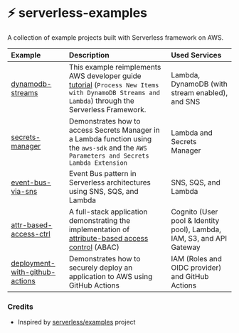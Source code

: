 # ⚡ serverless-examples

A collection of example projects built with Serverless framework on AWS.

| Example                                                           | Description                                                                                                                                                                                                                                      | Used Services                                                         |
| :---------------------------------------------------------------- | :----------------------------------------------------------------------------------------------------------------------------------------------------------------------------------------------------------------------------------------------- | :-------------------------------------------------------------------- |
| [dynamodb-streams](/dynamodb-streams)                             | This example reimplements AWS developer guide [tutorial](https://docs.aws.amazon.com/amazondynamodb/latest/developerguide/Streams.Lambda.Tutorial.html) (`Process New Items with DynamoDB Streams and Lambda`) through the Serverless Framework. | Lambda, DynamoDB (with stream enabled), and SNS                       |
| [secrets-manager](/secrets-manager)                               | Demonstrates how to access Secrets Manager in a Lambda function using the `aws-sdk` and the `AWS Parameters and Secrets Lambda Extension`                                                                                                        | Lambda and Secrets Manager                                            |
| [event-bus-via-sns](/event-bus-via-sns)                           | Event Bus pattern in Serverless architectures using SNS, SQS, and Lambda                                                                                                                                                                         | SNS, SQS, and Lambda                                                  |
| [attr-based-access-ctrl](/attr-based-access-ctrl)                 | A full-stack application demonstrating the implementation of [attribute-based access control](https://docs.aws.amazon.com/IAM/latest/UserGuide/introduction_attribute-based-access-control.html) (ABAC)                                          | Cognito (User pool & Identity pool), Lambda, IAM, S3, and API Gateway |
| [deployment-with-github-actions](/deployment-with-github-actions) | Demonstrates how to securely deploy an application to AWS using GitHub Actions                                                                                                                                                                   | IAM (Roles and OIDC provider) and GitHub Actions                      |

### Credits

- Inspired by [serverless/examples](https://github.com/serverless/examples) project
